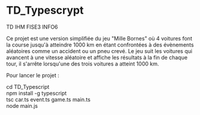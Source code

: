 # TD_Typescrypt
TD IHM FISE3 INFO6

Ce projet est une version simplifiée du jeu "Mille Bornes" où 4 voitures font la course jusqu'à atteindre 1000 km en étant confrontées à des évènements aléatoires comme un accident ou un pneu crevé. Le jeu suit les voitures qui avancent à une vitesse aléatoire et affiche les résultats à la fin de chaque tour, il s'arrête lorsqu'une des trois voitures a atteint 1000 km.

Pour lancer le projet :

cd TD_Typescript  
npm install -g typescript  
tsc car.ts event.ts game.ts main.ts  
node main.js  
